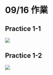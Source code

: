 # 09/16 作業

## Practice 1-1
![](https://i.imgur.com/mknVCa0.png)

## Practice 1-2 
![](https://i.imgur.com/5LYaFcV.png)

